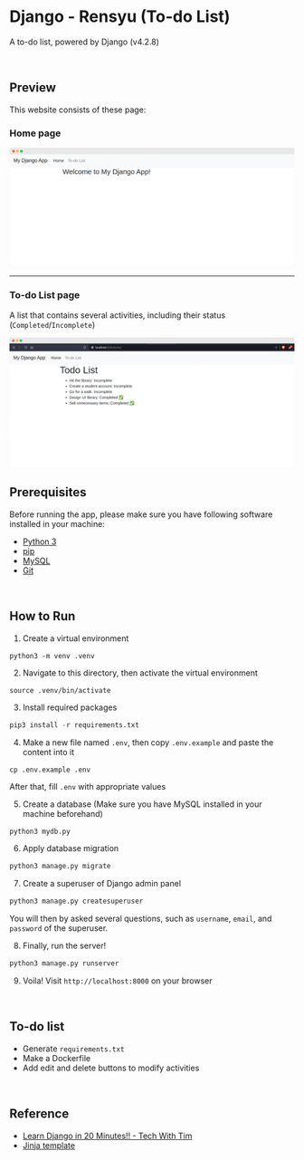 # Django - Rensyu (To-do List)

A to-do list, powered by Django (v4.2.8)

<br>

## Preview

This website consists of these page:

### Home page

<img src="demo/home-s.png" alt="home page" />

<hr>

### To-do List page

A list that contains several activities, including their status (`Completed`/`Incomplete`)

<img src="demo/todo-list-s.png" alt="to-do list page" />

<br>

## Prerequisites

Before running the app, please make sure you have following software installed in your machine:
- [Python 3](https://www.python.org/downloads/)
- [pip](https://pip.pypa.io/en/stable/installation/)
- [MySQL](https://dev.mysql.com/doc/mysql-installation-excerpt/8.0/en/)
- [Git](https://github.com/git-guides/install-git)

<br>

## How to Run

1. Create a virtual environment

```
python3 -m venv .venv
```

2. Navigate to this directory, then activate the virtual environment

```
source .venv/bin/activate
```

3. Install required packages

```python
pip3 install -r requirements.txt
```

4. Make a new file named `.env`, then copy `.env.example` and paste the content into it

```
cp .env.example .env
```

After that, fill `.env` with appropriate values

5. Create a database (Make sure you have MySQL installed in your machine beforehand)

```python
python3 mydb.py
```

6. Apply database migration

```python
python3 manage.py migrate
```

7. Create a superuser of Django admin panel

```python
python3 manage.py createsuperuser
```

You will then by asked several questions, such as `username`, `email`, and `password` of the superuser.

8. Finally, run the server!

```python
python3 manage.py runserver
```

9. Voila! Visit `http://localhost:8000` on your browser

<br>

## To-do list

- Generate `requirements.txt`
- Make a Dockerfile
- Add edit and delete buttons to modify activities

<br>

## Reference

- [Learn Django in 20 Minutes!! - Tech With Tim](https://www.youtube.com/watch?v=nGIg40xs9e4)
- [Jinja template](https://pastebin.com/AMzZVL12)
